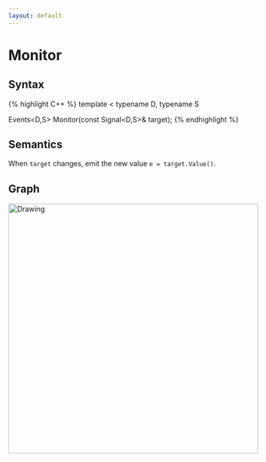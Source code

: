 ```yaml
---
layout: default
---
```

# Monitor

## Syntax
{% highlight C++ %}
template
<
    typename D,
    typename S
>
Events<D,S> Monitor(const Signal<D,S>& target);
{% endhighlight %}

## Semantics
When `target` changes, emit the new value `e = target.Value()`.

## Graph
<img src="{{ site.baseurl }}/media/flow_monitor.png" alt="Drawing" width="500px"/>